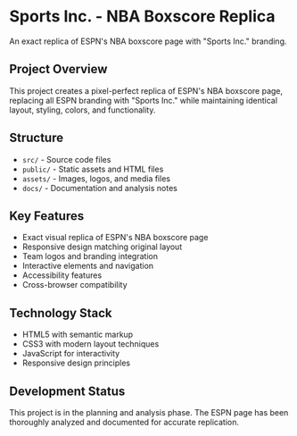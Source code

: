 # Sports Inc. - NBA Boxscore Replica

An exact replica of ESPN's NBA boxscore page with "Sports Inc." branding.

## Project Overview

This project creates a pixel-perfect replica of ESPN's NBA boxscore page, replacing all ESPN branding with "Sports Inc." while maintaining identical layout, styling, colors, and functionality.

## Structure

- `src/` - Source code files
- `public/` - Static assets and HTML files
- `assets/` - Images, logos, and media files
- `docs/` - Documentation and analysis notes

## Key Features

- Exact visual replica of ESPN's NBA boxscore page
- Responsive design matching original layout
- Team logos and branding integration
- Interactive elements and navigation
- Accessibility features
- Cross-browser compatibility

## Technology Stack

- HTML5 with semantic markup
- CSS3 with modern layout techniques
- JavaScript for interactivity
- Responsive design principles

## Development Status

This project is in the planning and analysis phase. The ESPN page has been thoroughly analyzed and documented for accurate replication.

